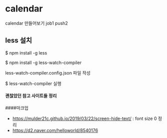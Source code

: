 # calendar
calendar 만들어보기 job1 push2

## less 설치 
$ npm install -g less

$ npm install -g less-watch-compiler

less-watch-compiler.config.json 파일 작성

$ less-watch-compiler 실행


#### 괜찮았던 참고 사이트들 정리 
####마크업
- https://mulder21c.github.io/2019/03/22/screen-hide-text/ : font size 0 정리
- https://d2.naver.com/helloworld/8540176